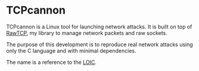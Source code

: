 # TCPcannon

TCPcannon is a Linux tool for launching network attacks. It is built on top of [RawTCP](https://github.com/marsan27/RawTCP_Lib.git), my library to manage network packets and raw sockets. 

The purpose of this development is to reproduce real network attacks using only the C language and with minimal dependencies.

The name is a reference to the [LOIC](https://en.wikipedia.org/wiki/Low_Orbit_Ion_Cannon).


